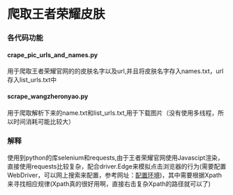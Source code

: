 # 爬取王者荣耀皮肤
### 各代码功能
#### crape_pic_urls_and_names.py
用于爬取王者荣耀官网的的皮肤名字以及url,并且将皮肤名字存入names.txt，url存入list_urls.txt中

#### scrape_wangzheronyao.py
 用于爬取解析下来的name.txt和list_urls.txt,用于下载图片（没有使用多线程，所以时间消耗可能比较大）
 
### 解释
使用到python的库selenium和requests,由于王者荣耀官网使用Javascipt渲染，直接使用requests比较复杂，配合driver.Edge来模拟点击浏览器的行为(需要配置WebDriver，可以网上搜索来配置，参考网址：[配置环境](https://blog.csdn.net/xp178171640/article/details/115343585))，其中需要根据Xpath来寻找相应规律(Xpath真的很好用啊，直接右击复杂Xpath的路径就可以了)